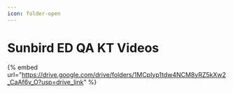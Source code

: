 ```yaml
---
icon: folder-open
---
```


# Sunbird ED QA KT Videos



{% embed url="https://drive.google.com/drive/folders/1MCpIyp1tdw4NCM8yRZ5kXw2_CaAf6v_O?usp=drive_link" %}
